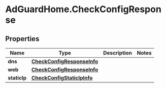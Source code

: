 # AdGuardHome.CheckConfigResponse

## Properties

Name | Type | Description | Notes
------------ | ------------- | ------------- | -------------
**dns** | [**CheckConfigResponseInfo**](CheckConfigResponseInfo.md) |  | 
**web** | [**CheckConfigResponseInfo**](CheckConfigResponseInfo.md) |  | 
**staticIp** | [**CheckConfigStaticIpInfo**](CheckConfigStaticIpInfo.md) |  | 


